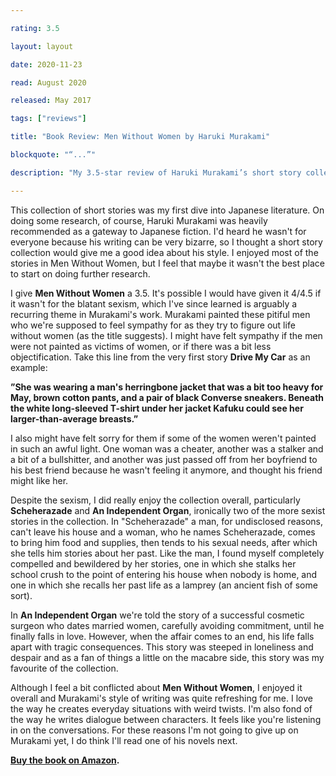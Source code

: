 ```yaml
---

rating: 3.5

layout: layout

date: 2020-11-23

read: August 2020

released: May 2017

tags: ["reviews"]

title: "Book Review: Men Without Women by Haruki Murakami"

blockquote: "“...”"

description: "My 3.5-star review of Haruki Murakami’s short story collection, “Men Without Women.”"

---
```


This collection of short stories was my first dive into Japanese literature. On doing some research, of course, Haruki Murakami was heavily recommended as a gateway to Japanese fiction. I'd heard he wasn't for everyone because his writing can be very bizarre, so I thought a short story collection would give me a good idea about his style. I enjoyed most of the stories in Men Without Women, but I feel that maybe it wasn't the best place to start on doing further research.

I give **Men Without Women** a 3.5. It's possible I would have given it 4/4.5 if it wasn't for the blatant sexism, which I've since learned is arguably a recurring theme in Murakami's work. Murakami painted these pitiful men who we're supposed to feel sympathy for as they try to figure out life without women (as the title suggests). I might have felt sympathy if the men were not painted as victims of women, or if there was a bit less objectification. Take this line from the very first story **Drive My Car** as an example:

**”She was wearing a man's herringbone jacket that was a bit too heavy for May, brown cotton pants, and a pair of black Converse sneakers. Beneath the white long-sleeved T-shirt under her jacket Kafuku could see her larger-than-average breasts.”**

I also might have felt sorry for them if some of the women weren't painted in such an awful light. One woman was a cheater, another was a stalker and a bit of a bullshitter, and another was just passed off from her boyfriend to his best friend because he wasn't feeling it anymore, and thought his friend might like her.

Despite the sexism, I did really enjoy the collection overall, particularly **Scheherazade** and **An Independent Organ**, ironically two of the more sexist stories in the collection.
In "Scheherazade" a man, for undisclosed reasons, can't leave his house and a woman, who he names Scheherazade, comes to bring him food and supplies, then tends to his sexual needs, after which she tells him stories about her past. Like the man, I found myself completely compelled and bewildered by her stories, one in which she stalks her school crush to the point of entering his house when nobody is home, and one in which she recalls her past life as a lamprey (an ancient fish of some sort).

In **An Independent Organ** we're told the story of a successful cosmetic surgeon who dates married women, carefully avoiding commitment, until he finally falls in love. However, when the affair comes to an end, his life falls apart with tragic consequences. This story was steeped in loneliness and despair and as a fan of things a little on the macabre side, this story was my favourite of the collection.

Although I feel a bit conflicted about **Men Without Women**, I enjoyed it overall and Murakami's style of writing was quite refreshing for me. I love the way he creates everyday situations with weird twists. I'm also fond of the way he writes dialogue between characters. It feels like you're listening in on the conversations. For these reasons I'm not going to give up on Murakami yet, I do think I'll read one of his novels next.

**[Buy the book on Amazon](https://www.amazon.com/Men-Without-Women-Stories-International/dp/1101974524/ref=sr_1_1?dchild=1&keywords=men+without+women&qid=1606738061&s=books&sr=1-1).**

